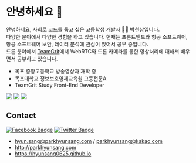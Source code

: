 # 안녕하세요 👋

안녕하세요, 사회로 코드를 돕고 싶은 고등학생 개발자 👨‍💻 박현상입니다.  
다양한 분야에서 다양한 경험을 하고 있습니다. 현재는 프론트엔드와 항공 소프트웨어, 항공 소프트웨어 보안, 데이터 분석에 관심이 있어서 공부 중입니다.   
드론 분야에서 [TeamGrit](https://teamgrit.kr)에서 WebRTC와 드론 카메라를 통한 영상처리에 대해서 배우면서 공부하고 있습니다.

- 목포 중앙고등학교 방송영상과 재학 중
- 목포대학교 정보보호영재교육원 고등전문A
- TeamGrit Study Front-End Developer

<div style="display: table-cell; text-align: center;">
  <img src="http://mokpojoongang.hs.jne.kr/user/mokpojoongang_hs/mycodyimages/logo.png" style="text-align: center;" />
  <img src="http://secu.mokpo.ac.kr/groups/common/images/h_logo_eng_08_2.gif" style="text-align: center;" />
  <img src="https://teamgrit.kr/resource/home/img/Logo.png" style="text-align: center;" />
</div>

## Contact
[![Facebook Badge](https://img.shields.io/badge/-Facebook-1877f2?style=flat-square&logo=facebook&logoColor=white&link=https://www.facebook.com/utilforever/)](https://www.facebook.com/hyunsang0625/)
[![Twitter Badge](https://img.shields.io/badge/-Twitter-1877f2?style=flat-square&logo=twitter&logoColor=white&link=https://twitter.com/utilforever/)](https://twitter.com/hyunsang_0625)

- hyun.sang@parkhyunsang.com / parkhyunsang@kakao.com
- http://parkhyunsang.com
- https://hyunsang0625.github.io
